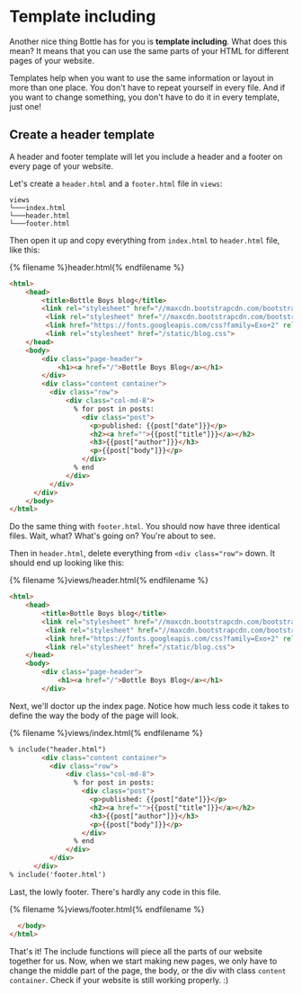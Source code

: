 # Template including

Another nice thing Bottle has for you is __template including__. What does this mean? It means that you can use the same parts of your HTML for different pages of your website.

Templates help when you want to use the same information or layout in more than one place.  You don't have to repeat yourself in every file. And if you want to change something, you don't have to do it in every template, just one!

## Create a header template

A header and footer template will let you include a header and a footer on every page of your website.

Let's create a `header.html` and a `footer.html` file in `views`:

```
views
└───index.html
└───header.html
└───footer.html
```

Then open it up and copy everything from `index.html` to `header.html` file, like this:

{% filename %}header.html{% endfilename %}
```html
<html>
    <head>
        <title>Bottle Boys blog</title>
        <link rel="stylesheet" href="//maxcdn.bootstrapcdn.com/bootstrap/3.2.0/css/bootstrap.min.css">
         <link rel="stylesheet" href="//maxcdn.bootstrapcdn.com/bootstrap/3.2.0/css/bootstrap-theme.min.css">
         <link href="https://fonts.googleapis.com/css?family=Exo+2" rel="stylesheet">
         <link rel="stylesheet" href="/static/blog.css">
    </head>
    <body>
        <div class="page-header">
            <h1><a href="/">Bottle Boys Blog</a></h1>
        </div>
        <div class="content container">
          <div class="row">
              <div class="col-md-8">
                % for post in posts:
                  <div class="post">
                    <p>published: {{post["date"]}}</p>
                    <h2><a href="">{{post["title"]}}</a></h2>
                    <h3>{{post["author"]}}</h3>
                    <p>{{post["body"]}}</p>
                  </div>
                % end
              </div>
          </div>
      </div>
    </body>
</html>
```

Do the same thing with `footer.html`.  You should now have three identical files.  Wait, what?  What's going on?  You're about to see.

Then in `header.html`, delete everything from `<div class="row">` down.  It should end up looking like this:

{% filename %}views/header.html{% endfilename %}
```html
<html>
    <head>
        <title>Bottle Boys blog</title>
        <link rel="stylesheet" href="//maxcdn.bootstrapcdn.com/bootstrap/3.2.0/css/bootstrap.min.css">
         <link rel="stylesheet" href="//maxcdn.bootstrapcdn.com/bootstrap/3.2.0/css/bootstrap-theme.min.css">
         <link href="https://fonts.googleapis.com/css?family=Exo+2" rel="stylesheet">
         <link rel="stylesheet" href="/static/blog.css">
    </head>
    <body>
        <div class="page-header">
            <h1><a href="/">Bottle Boys Blog</a></h1>
        </div>
```

Next, we'll doctor up the index page.  Notice how much less code it takes to define the way the body of the page will look.  

{% filename %}views/index.html{% endfilename %}
```html
% include("header.html")
        <div class="content container">
          <div class="row">
              <div class="col-md-8">
                % for post in posts:
                  <div class="post">
                    <p>published: {{post["date"]}}</p>
                    <h2><a href="">{{post["title"]}}</a></h2>
                    <h3>{{post["author"]}}</h3>
                    <p>{{post["body"]}}</p>
                  </div>
                % end
              </div>
          </div>
      </div>
% include('footer.html')
```

Last, the lowly footer.  There's hardly any code in this file.

{% filename %}views/footer.html{% endfilename %}
```html
  </body>
</html>
```

That's it! The include functions will piece all the parts of our website together for us.  Now, when we start making new pages, we only have to change the middle part of the page, the body, or the div with class `content container`.  Check if your website is still working properly. :)

